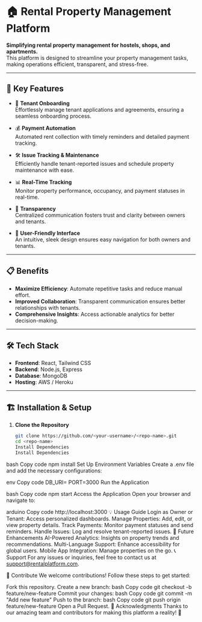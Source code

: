 # 🏠 Rental Property Management Platform

**Simplifying rental property management for hostels, shops, and apartments.**  
This platform is designed to streamline your property management tasks, making operations efficient, transparent, and stress-free.

---

## 🚀 Key Features

- 🔑 **Tenant Onboarding**  
  Effortlessly manage tenant applications and agreements, ensuring a seamless onboarding process.

- 💰 **Payment Automation**  
  Automated rent collection with timely reminders and detailed payment tracking.

- 🛠️ **Issue Tracking & Maintenance**  
  Efficiently handle tenant-reported issues and schedule property maintenance with ease.

- 📊 **Real-Time Tracking**  
  Monitor property performance, occupancy, and payment statuses in real-time.

- 🤝 **Transparency**  
  Centralized communication fosters trust and clarity between owners and tenants.

- 🎯 **User-Friendly Interface**  
  An intuitive, sleek design ensures easy navigation for both owners and tenants.

---

## 📋 Benefits

- **Maximize Efficiency**: Automate repetitive tasks and reduce manual effort.  
- **Improved Collaboration**: Transparent communication ensures better relationships with tenants.  
- **Comprehensive Insights**: Access actionable analytics for better decision-making.

---

## 🛠️ Tech Stack

- **Frontend**: React, Tailwind CSS  
- **Backend**: Node.js, Express  
- **Database**: MongoDB  
- **Hosting**: AWS / Heroku  

---

## 🏗️ Installation & Setup

1. **Clone the Repository**
   ```bash
   git clone https://github.com/<your-username>/<repo-name>.git
   cd <repo-name>
   Install Dependencies
   Install Dependencies

bash
Copy code
npm install
Set Up Environment Variables
Create a .env file and add the necessary configurations:

env
Copy code
DB_URI=<your-database-uri>
PORT=3000
Run the Application

bash
Copy code
npm start
Access the Application
Open your browser and navigate to:

arduino
Copy code
http://localhost:3000
💡 Usage Guide
Login as Owner or Tenant: Access personalized dashboards.
Manage Properties: Add, edit, or view property details.
Track Payments: Monitor payment statuses and send reminders.
Handle Issues: Log and resolve tenant-reported issues.
🎯 Future Enhancements
AI-Powered Analytics: Insights on property trends and recommendations.
Multi-Language Support: Enhance accessibility for global users.
Mobile App Integration: Manage properties on the go.
📞 Support
For any issues or inquiries, feel free to contact us at support@rentalplatform.com.

🙌 Contribute
We welcome contributions! Follow these steps to get started:

Fork this repository.
Create a new branch:
bash
Copy code
git checkout -b feature/new-feature
Commit your changes:
bash
Copy code
git commit -m "Add new feature"
Push to the branch:
bash
Copy code
git push origin feature/new-feature
Open a Pull Request.
🌟 Acknowledgments
Thanks to our amazing team and contributors for making this platform a reality! 🙏
